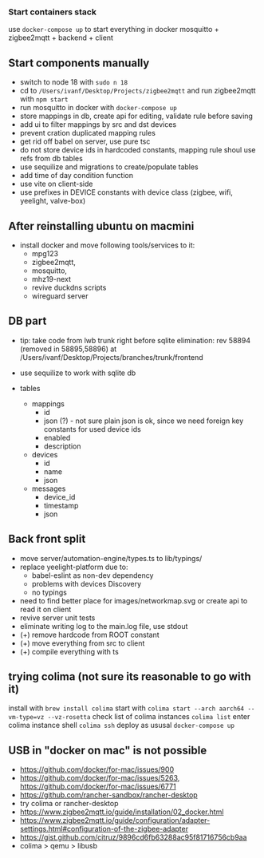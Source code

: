 ### Start containers stack

use `docker-compose up` to start everything in docker mosquitto + zigbee2mqtt + backend + client

## Start components manually

- switch to node 18 with `sudo n 18`
- cd to `/Users/ivanf/Desktop/Projects/zigbee2mqtt` and run zigbee2mqtt with `npm start` 
- run mosquitto in docker with `docker-compose up`
- store mappings in db, create api for editing, validate rule before saving
- add ui to filter mappings by src and dst devices
- prevent cration duplicated mapping rules
- get rid off babel on server, use pure tsc
- do not store device ids in hardcoded constants, mapping rule shoul use refs from db tables
- use sequilize and migrations to create/populate tables
- add time of day condition function
- use vite on client-side
- use prefixes in DEVICE constants with device class (zigbee, wifi, yeelight, valve-box)

## After reinstalling ubuntu on macmini

- install docker and move following tools/services to it: 
  - mpg123
  - zigbee2mqtt, 
  - mosquitto, 
  - mhz19-next
  - revive duckdns scripts
  - wireguard server

## DB part

- tip: take code from lwb trunk right before sqlite elimination: rev 58894 (removed in 58895,58896) at /Users/ivanf/Desktop/Projects/branches/trunk/frontend
  
- use sequilize to work with sqlite db
- tables
  - mappings
    - id
    - json (?) - not sure plain json is ok, since we need foreign key constants for used device ids
    - enabled
    - description
  - devices 
    - id
    - name
    - json
  - messages
    - device_id
    - timestamp
    - json

## Back front split

- move server/automation-engine/types.ts to lib/typings/
- replace yeelight-platform due to:
  - babel-eslint as non-dev dependency
  - problems with devices Discovery
  - no typings
- need to find better place for images/networkmap.svg or create api to read it on client
- revive server unit tests
- eliminate writing log to the main.log file, use stdout
- (+) remove hardcode from ROOT constant
- (+) move everything from src to client
- (+) compile everything with ts

## trying colima (not sure its reasonable to go with it)

install with `brew install colima`
start with `colima start --arch aarch64 --vm-type=vz --vz-rosetta`
check list of colima instances `colima list`
enter colima instance shell `colima ssh`
deploy as ususal `docker-compose up`

## USB in "docker on mac" is not possible

- https://github.com/docker/for-mac/issues/900
- https://github.com/docker/for-mac/issues/5263, https://github.com/docker/for-mac/issues/6771
- https://github.com/rancher-sandbox/rancher-desktop
- try colima or rancher-desktop
- https://www.zigbee2mqtt.io/guide/installation/02_docker.html
- https://www.zigbee2mqtt.io/guide/configuration/adapter-settings.html#configuration-of-the-zigbee-adapter
- https://gist.github.com/citruz/9896cd6fb63288ac95f81716756cb9aa
- colima > qemu > libusb
